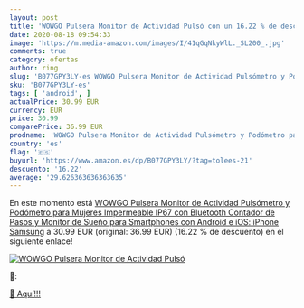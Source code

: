 ```yaml
---
layout: post
title: 'WOWGO Pulsera Monitor de Actividad Pulsó con un 16.22 % de descuento'
date: 2020-08-18 09:54:33
image: 'https://m.media-amazon.com/images/I/41qGqNkyWlL._SL200_.jpg'
comments: true
category: ofertas
author: ring
slug: 'B077GPY3LY-es WOWGO Pulsera Monitor de Actividad Pulsómetro y Podómetro...'
sku: 'B077GPY3LY-es'
tags: [ 'android', ]
actualPrice: 30.99 EUR
currency: EUR
price: 30.99
comparePrice: 36.99 EUR
prodname: 'WOWGO Pulsera Monitor de Actividad Pulsómetro y Podómetro para Mujeres Impermeable IP67  con Bluetooth Contador de Pasos y Monitor de Sueño para Smartphones con Android e iOS: iPhone  Samsung'
country: 'es'
flag: '🇪🇸'
buyurl: 'https://www.amazon.es/dp/B077GPY3LY/?tag=tolees-21'
descuento: '16.22'
average: '29.626363636363635'
---
```


En este momento está [WOWGO Pulsera Monitor de Actividad Pulsómetro y Podómetro para Mujeres Impermeable IP67  con Bluetooth Contador de Pasos y Monitor de Sueño para Smartphones con Android e iOS: iPhone  Samsung](https://www.amazon.es/dp/B077GPY3LY/?tag=tolees-21) a 30.99 EUR (original: 36.99 EUR) (16.22 %  de descuento) en el siguiente enlace!

[![WOWGO Pulsera Monitor de Actividad Pulsó](https://m.media-amazon.com/images/I/41qGqNkyWlL._SL200_.jpg)](https://www.amazon.es/dp/B077GPY3LY/?tag=tolees-21)

🔎:


[🛒 Aquí!!!](https://www.amazon.es/dp/B077GPY3LY/?tag=tolees-21)

